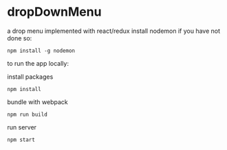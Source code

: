 # dropDownMenu
a drop menu implemented with react/redux
install nodemon if you have not done so:
```
npm install -g nodemon
```

to run the app locally:

install packages
```
npm install
```

bundle with webpack

```
npm run build
```

run server 
```
npm start
```
